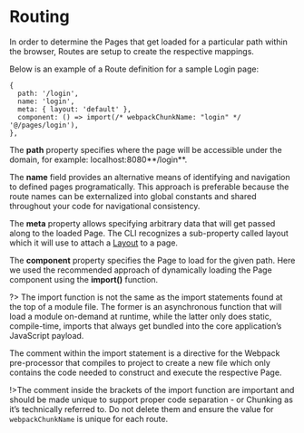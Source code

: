 # Routing

In order to determine the Pages that get loaded for a particular path within the browser, Routes are setup to create the respective mappings.

Below is an example of a Route definition for a sample Login page:

```
{
  path: '/login',
  name: 'login',
  meta: { layout: 'default' },
  component: () => import(/* webpackChunkName: "login" */ '@/pages/login'),
},
```

The **path** property specifies where the page will be accessible under the domain, for example: localhost:8080**/login**.

The **name** field provides an alternative means of identifying and navigation to defined pages programatically. This approach is preferable because the route names can be externalized into global constants and shared throughout your code for navigational consistency.

The **meta** property allows specifying arbitrary data that will get passed along to the loaded Page. The CLI recognizes a sub-property called layout which it will use to attach a [Layout](#layouts) to a page.

The **component** property specifies the Page to load for the given path. Here we used the recommended approach of dynamically loading the Page component using the **import()** function.

?> The import function is not the same as the import statements found at the top of a module file. The former is an asynchronous function that will load a module on-demand at runtime, while the latter only does static, compile-time, imports that always get bundled into the core application’s JavaScript payload.

The comment within the import statement is a directive for the Webpack pre-processor that compiles to project to create a new file which only contains the code needed to construct and execute the respective Page.

!>The comment inside the brackets of the import function are important and should be made unique to support proper code separation - or Chunking as it’s technically referred to. Do not delete them and ensure the value for `webpackChunkName` is unique for each route.